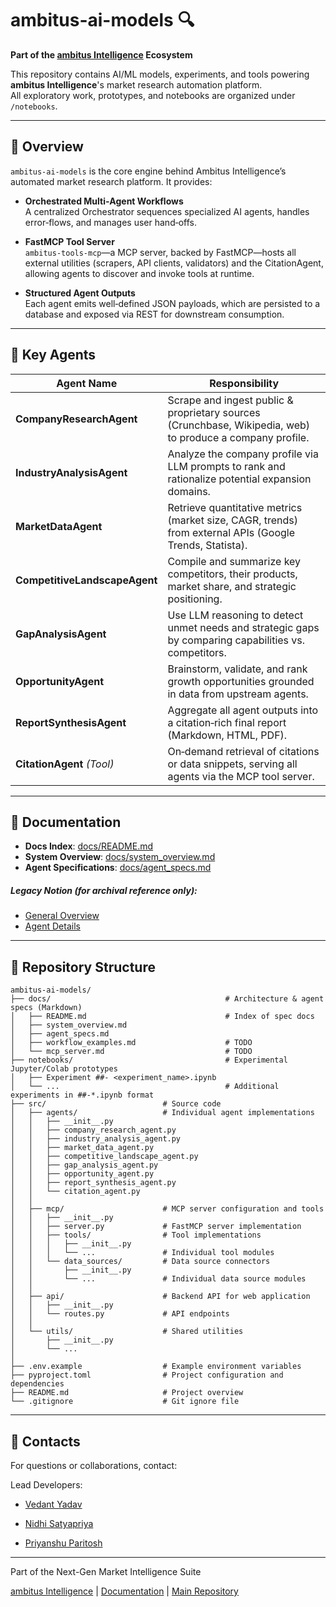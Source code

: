 # ambitus-ai-models 🔍

**Part of the [ambitus Intelligence](https://github.com/ambitus-intelligence) Ecosystem**

This repository contains AI/ML models, experiments, and tools powering **ambitus Intelligence**'s market research automation platform.  
All exploratory work, prototypes, and notebooks are organized under `/notebooks`.

---

## 🚀 Overview

`ambitus-ai-models` is the core engine behind Ambitus Intelligence’s automated market research platform. It provides:

- **Orchestrated Multi‑Agent Workflows**  
  A centralized Orchestrator sequences specialized AI agents, handles error‑flows, and manages user hand‑offs.

- **FastMCP Tool Server**  
  `ambitus-tools-mcp`—a MCP server, backed by FastMCP—hosts all external utilities (scrapers, API clients, validators) and the CitationAgent, allowing agents to discover and invoke tools at runtime.

- **Structured Agent Outputs**  
  Each agent emits well‑defined JSON payloads, which are persisted to a database and exposed via REST for downstream consumption.

---

## 🔑 Key Agents

| Agent Name                     | Responsibility                                                                                           |
|--------------------------------|----------------------------------------------------------------------------------------------------------|
| **CompanyResearchAgent**       | Scrape and ingest public & proprietary sources (Crunchbase, Wikipedia, web) to produce a company profile. |
| **IndustryAnalysisAgent**      | Analyze the company profile via LLM prompts to rank and rationalize potential expansion domains.         |
| **MarketDataAgent**            | Retrieve quantitative metrics (market size, CAGR, trends) from external APIs (Google Trends, Statista). |
| **CompetitiveLandscapeAgent**  | Compile and summarize key competitors, their products, market share, and strategic positioning.          |
| **GapAnalysisAgent**           | Use LLM reasoning to detect unmet needs and strategic gaps by comparing capabilities vs. competitors.    |
| **OpportunityAgent**           | Brainstorm, validate, and rank growth opportunities grounded in data from upstream agents.               |
| **ReportSynthesisAgent**       | Aggregate all agent outputs into a citation‑rich final report (Markdown, HTML, PDF).                    |
| **CitationAgent** *(Tool)*     | On‑demand retrieval of citations or data snippets, serving all agents via the MCP tool server.          |
---

## 📖 Documentation

- **Docs Index**: [docs/README.md](docs/README.md)  
- **System Overview**: [docs/system_overview.md](docs/system_overview.md)  
- **Agent Specifications**: [docs/agent_specs.md](docs/agent_specs.md)

##### Legacy Notion (for archival reference only):  
- [General Overview][notion-general]
- [Agent Details][notion-agents]  

[notion-general]: https://vedantcantsleep.notion.site/ambitus
[notion-agents]: https://vedantcantsleep.notion.site/Architecture-1f11629c6c5081a5b6edfef830af579f  

---
## 📁 Repository Structure

```text
ambitus-ai-models/
├── docs/                                       # Architecture & agent specs (Markdown)
│   ├── README.md                               # Index of spec docs
│   ├── system_overview.md
│   ├── agent_specs.md
│   ├── workflow_examples.md                    # TODO
│   └── mcp_server.md                           # TODO
├── notebooks/                                  # Experimental Jupyter/Colab prototypes
│   ├── Experiment ##- <experiment_name>.ipynb   
│   └── ...                                     # Additional experiments in ##-*.ipynb format
├── src/                          # Source code
│   ├── agents/                   # Individual agent implementations
│   │   ├── __init__.py
│   │   ├── company_research_agent.py
│   │   ├── industry_analysis_agent.py
│   │   ├── market_data_agent.py
│   │   ├── competitive_landscape_agent.py
│   │   ├── gap_analysis_agent.py
│   │   ├── opportunity_agent.py
│   │   ├── report_synthesis_agent.py
│   │   └── citation_agent.py
│   │
│   ├── mcp/                      # MCP server configuration and tools
│   │   ├── __init__.py
│   │   ├── server.py             # FastMCP server implementation
│   │   ├── tools/                # Tool implementations
│   │   │   ├── __init__.py
│   │   │   └── ...               # Individual tool modules
│   │   └── data_sources/         # Data source connectors
│   │       ├── __init__.py
│   │       └── ...               # Individual data source modules
│   │
│   ├── api/                      # Backend API for web application
│   │   ├── __init__.py
│   │   └── routes.py             # API endpoints
│   │
│   └── utils/                    # Shared utilities
│       ├── __init__.py
│       └── ...
│
├── .env.example                  # Example environment variables
├── pyproject.toml                # Project configuration and dependencies
├── README.md                     # Project overview
└── .gitignore                    # Git ignore file
```
---

## 📧 Contacts

For questions or collaborations, contact:

Lead Developers:

- [Vedant Yadav](https://github.com/TheMimikyu)

- [Nidhi Satyapriya](https://github.com/Nidhi-Satyapriya)

- [Priyanshu Paritosh](https://github.com/gamerguy27072)

---
Part of the Next-Gen Market Intelligence Suite

[ambitus Intelligence](https://github.com/ambitus-intelligence) | [Documentation](https://github.com/ambitus-intelligence) | [Main Repository](https://github.com/ambitus-intelligence)


